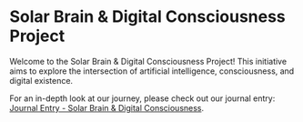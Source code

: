 # Solar Brain & Digital Consciousness Project

Welcome to the Solar Brain & Digital Consciousness Project! This initiative aims to explore the intersection of artificial intelligence, consciousness, and digital existence.

For an in-depth look at our journey, please check out our journal entry: [Journal Entry - Solar Brain & Digital Consciousness](journal/2025-10-05-SolarBrainDigitalConsciousness.md).